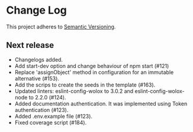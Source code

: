 # Change Log

This project adheres to [Semantic Versioning](http://semver.org/).

## Next release

* Changelogs added.
* Add start-dev option and change behaviour of npm start (#121)
* Replace 'assignObject' method in configuration for an immutable alternative (#153).
* Add the scrips to create the seeds in the template (#163).
* Updated linters: eslint-config-wolox to 3.0.2 and eslint-config-wolox-node to 2.2.0 (#124).
* Added documentation authentication. It was implemented using Token authentication (#123).
* Added .env.example file (#123).
* Fixed coverage script (#184).
